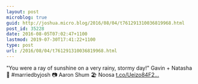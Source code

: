 ```yaml
---
layout: post
microblog: true
guid: http://joshua.micro.blog/2016/08/04/t761291310036819968.html
post_id: 35228
date: 2016-08-05T07:02:47+1100
lastmod: 2019-07-30T17:41:22+1100
type: post
url: /2016/08/04/t761291310036819968.html
---
```

"You were a ray of sunshine on a very rainy, stormy day!" Gavin + Natasha 🎉 #marriedbyjosh 📷 Aaron Shum 🏖 Noosa [t.co/Ueizo84F2...](https://t.co/Ueizo84F2F)
